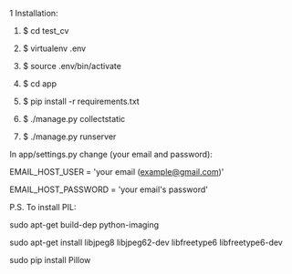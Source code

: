 1 Installation:

1) $ cd test_cv

2) $ virtualenv .env

3) $ source .env/bin/activate

4) $ cd app

5) $ pip install -r requirements.txt

6) $ ./manage.py collectstatic

7) $ ./manage.py runserver


In app/settings.py change (your email and password):


EMAIL_HOST_USER = 'your email  (example@gmail.com)'

EMAIL_HOST_PASSWORD = 'your email's password'


P.S. To install PIL:

sudo apt-get build-dep python-imaging

sudo apt-get install libjpeg8 libjpeg62-dev libfreetype6 libfreetype6-dev

sudo pip install Pillow
